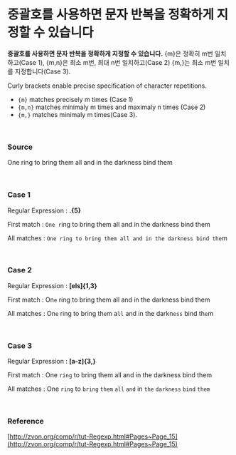 # 중괄호를 사용하면 문자 반복을 정확하게 지정할 수 있습니다

**중괄호를 사용하면 문자 반복을 정확하게 지정할 수 있습니다.** {m}은 정확히 m번 일치하고(Case 1), {m,n}은 최소 m번, 최대 n번 일치하고(Case 2) {m,}는 최소 m번 일치를 지정합니다(Case 3).

Curly brackets enable precise specification of character repetitions. 
* `{m}` matches precisely m times (Case 1)
* `{m,n}` matches minimaly m times and maximaly n times (Case 2)
* `{m,}` matches minimaly m times(Case 3).

<br>

### Source

One ring to bring them all and in the darkness bind them

<br>

### Case 1

Regular Expression : **.{5}**

First match : `One r`ing to bring them all and in the darkness bind them

All matches : `One ring to bring them all and in the darkness bind the`m

<br>

### Case 2

Regular Expression : **[els]{1,3}**

First match : On`e` ring to bring them all and in the darkness bind them

All matches : On`e` ring to bring th`e`m a`ll` and in the darkn`ess` bind th`e`m

<br>

### Case 3

Regular Expression : **[a-z]{3,}**

First match : One `ring` to bring them all and in the darkness bind them

All matches : One `ring` to `bring` `them` `all` `and` in `the` `darkness` `bind` `them`

<br>

### Reference

[http://zvon.org/comp/r/tut-Regexp.html#Pages~Page_15](http://zvon.org/comp/r/tut-Regexp.html#Pages~Page_15)
